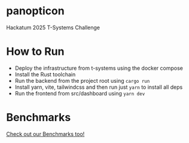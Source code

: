 # panopticon
Hackatum 2025 T-Systems Challenge

# How to Run
- Deploy the infrastructure from t-systems using the docker compose
- Install the Rust toolchain
- Run the backend from the project root using `cargo run`
- Install yarn, vite, tailwindcss and then run just `yarn` to install all deps
- Run the frontend from src/dashboard using `yarn dev`

# Benchmarks
[Check out our Benchmarks too!](benchmark.md)
